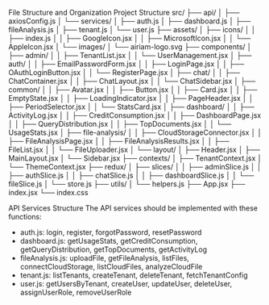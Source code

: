 File Structure and Organization
Project Structure
src/
├── api/
│   ├── axiosConfig.js
│   └── services/
│       ├── auth.js
│       ├── dashboard.js
│       ├── fileAnalysis.js
│       ├── tenant.js
│       └── user.js
├── assets/
│   ├── icons/
│   │   ├── index.js
│   │   ├── GoogleIcon.jsx
│   │   ├── MicrosoftIcon.jsx
│   │   └── AppleIcon.jsx
│   └── images/
│       └── airiam-logo.svg
├── components/
│   ├── admin/
│   │   ├── TenantList.jsx
│   │   └── UserManagement.jsx
│   ├── auth/
│   │   ├── EmailPasswordForm.jsx
│   │   ├── LoginPage.jsx
│   │   ├── OAuthLoginButton.jsx
│   │   └── RegisterPage.jsx
│   ├── chat/
│   │   ├── ChatContainer.jsx
│   │   ├── ChatLayout.jsx
│   │   └── ChatSidebar.jsx
│   ├── common/
│   │   ├── Avatar.jsx
│   │   ├── Button.jsx
│   │   ├── Card.jsx
│   │   ├── EmptyState.jsx
│   │   ├── LoadingIndicator.jsx
│   │   ├── PageHeader.jsx
│   │   ├── PeriodSelector.jsx
│   │   └── StatsCard.jsx
│   ├── dashboard/
│   │   ├── ActivityLog.jsx
│   │   ├── CreditConsumption.jsx
│   │   ├── DashboardPage.jsx
│   │   ├── QueryDistribution.jsx
│   │   ├── TopDocuments.jsx
│   │   └── UsageStats.jsx
│   ├── file-analysis/
│   │   ├── CloudStorageConnector.jsx
│   │   ├── FileAnalysisPage.jsx
│   │   ├── FileAnalysisResults.jsx
│   │   ├── FileList.jsx
│   │   └── FileUploader.jsx
│   └── layout/
│       ├── Header.jsx
│       ├── MainLayout.jsx
│       └── Sidebar.jsx
├── contexts/
│   ├── TenantContext.jsx
│   └── ThemeContext.jsx
├── redux/
│   ├── slices/
│   │   ├── adminSlice.js
│   │   ├── authSlice.js
│   │   ├── chatSlice.js
│   │   ├── dashboardSlice.js
│   │   └── fileSlice.js
│   └── store.js
├── utils/
│   └── helpers.js
├── App.jsx
├── index.jsx
└── index.css

API Services Structure
The API services should be implemented with these functions:
- auth.js: login, register, forgotPassword, resetPassword
- dashboard.js: getUsageStats, getCreditConsumption, getQueryDistribution, getTopDocuments, getActivityLog
- fileAnalysis.js: uploadFile, getFileAnalysis, listFiles, connectCloudStorage, listCloudFiles, analyzeCloudFile
- tenant.js: listTenants, createTenant, deleteTenant, fetchTenantConfig
- user.js: getUsersByTenant, createUser, updateUser, deleteUser, assignUserRole, removeUserRole

